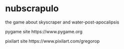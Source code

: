 # nubscrapulo
the game about skyscraper and water-post-apocalipsis 

<p>pygame site https://www.pygame.org <p>
<p>pixilart site https://www.pixilart.com/gregorop <p>
